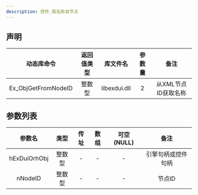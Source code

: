 ```yaml
---
description: 控件_取名称自节点
---
```





## 声明

|    动态库命令     | 返回值类型 |   库文件名   | 参数量 |      备注      |
| :---------------: | :--------: | :----------: | :----: | :------------: |
| Ex_ObjGetFromNodeID |   整数型   | libexdui.dll |   2    | 从XML节点ID获取名称 |

## 参数列表

|    参数名    |  类型  | 传址 | 数组 | 可空(NULL) |        备注        |
| :----------: | :----: | :--: | :--: | :--------: | :----------------: |
| hExDuiOrhObj | 整数型 |  -   |  -   |     -      | 引擎句柄或控件句柄 |
|   nNodeID    | 整数型 |  -   |  -   |     -      |       节点ID       |
